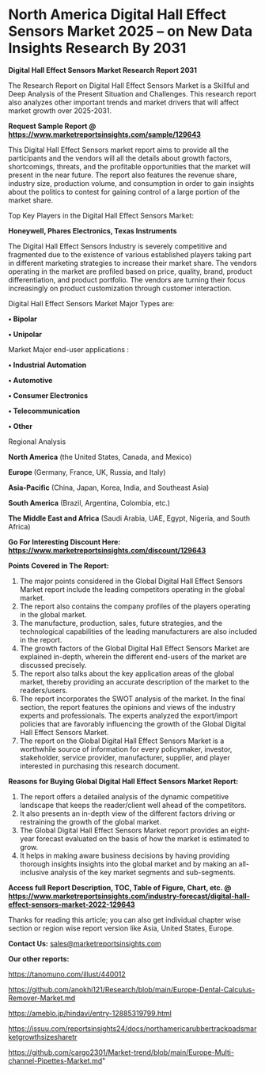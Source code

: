 # North America Digital Hall Effect Sensors Market 2025 – on New Data Insights Research By 2031

<strong>Digital Hall Effect Sensors Market Research Report 2031</strong>

The Research Report on Digital Hall Effect Sensors Market is a Skillful and Deep Analysis of the Present Situation and Challenges. This research report also analyzes other important trends and market drivers that will affect market growth over 2025-2031.

<strong>Request Sample Report @ <a href=https://www.marketreportsinsights.com/sample/129643>https://www.marketreportsinsights.com/sample/129643</a></strong>

This Digital Hall Effect Sensors market report aims to provide all the participants and the vendors will all the details about growth factors, shortcomings, threats, and the profitable opportunities that the market will present in the near future. The report also features the revenue share, industry size, production volume, and consumption in order to gain insights about the politics to contest for gaining control of a large portion of the market share.

Top Key Players in the Digital Hall Effect Sensors Market:

<strong>Honeywell, Phares Electronics, Texas Instruments</strong>

The Digital Hall Effect Sensors Industry is severely competitive and fragmented due to the existence of various established players taking part in different marketing strategies to increase their market share. The vendors operating in the market are profiled based on price, quality, brand, product differentiation, and product portfolio. The vendors are turning their focus increasingly on product customization through customer interaction.

Digital Hall Effect Sensors Market Major Types are:

<strong>• Bipolar

• Unipolar</strong>

Market Major end-user applications :

<strong>• Industrial Automation

• Automotive

• Consumer Electronics

• Telecommunication

• Other</strong>

Regional Analysis

</u><strong><b>North America</b></strong> (the United States, Canada, and Mexico)

<strong><b>Europe </b></strong>(Germany, France, UK, Russia, and Italy)

<strong><b>Asia-Pacific</b></strong> (China, Japan, Korea, India, and Southeast Asia)

<strong><b>South America</b></strong> (Brazil, Argentina, Colombia, etc.)

<strong><b>The Middle East and Africa</b></strong> (Saudi Arabia, UAE, Egypt, Nigeria, and South Africa)

<strong>Go For Interesting Discount Here: <a href=https://www.marketreportsinsights.com/discount/129643>https://www.marketreportsinsights.com/discount/129643</a></strong>

<strong>Points Covered in The Report:</strong>
<ol>
  <li>The major points considered in the Global Digital Hall Effect Sensors Market report include the leading competitors operating in the global market.</li>
  <li>The report also contains the company profiles of the players operating in the global market.</li>
  <li>The manufacture, production, sales, future strategies, and the technological capabilities of the leading manufacturers are also included in the report.</li>
  <li>The growth factors of the Global Digital Hall Effect Sensors Market are explained in-depth, wherein the different end-users of the market are discussed precisely.</li>
  <li>The report also talks about the key application areas of the global market, thereby providing an accurate description of the market to the readers/users.</li>
  <li>The report incorporates the SWOT analysis of the market. In the final section, the report features the opinions and views of the industry experts and professionals. The experts analyzed the export/import policies that are favorably influencing the growth of the Global Digital Hall Effect Sensors Market.</li>
  <li>The report on the Global Digital Hall Effect Sensors Market is a worthwhile source of information for every policymaker, investor, stakeholder, service provider, manufacturer, supplier, and player interested in purchasing this research document.</li>
</ol>
<strong>Reasons for Buying Global Digital Hall Effect Sensors Market Report:</strong>

<ol>
  <li>The report offers a detailed analysis of the dynamic competitive landscape that keeps the reader/client well ahead of the competitors.</li>
  <li>It also presents an in-depth view of the different factors driving or restraining the growth of the global market.</li>
  <li>The Global Digital Hall Effect Sensors Market report provides an eight-year forecast evaluated on the basis of how the market is estimated to grow.</li>
  <li>It helps in making aware business decisions by having providing thorough insights insights into the global market and by making an all-inclusive analysis of the key market segments and sub-segments.</li>
</ol>
<strong>Access full Report Description, TOC, Table of Figure, Chart, etc. @ <a href=https://www.marketreportsinsights.com/industry-forecast/digital-hall-effect-sensors-market-2022-129643>https://www.marketreportsinsights.com/industry-forecast/digital-hall-effect-sensors-market-2022-129643</a></strong>


Thanks for reading this article; you can also get individual chapter wise section or region wise report version like Asia, United States, Europe.

<strong>Contact Us:</strong>
sales@marketreportsinsights.com

<strong>Our other reports:</strong>

<a href=https://tanomuno.com/illust/440012>https://tanomuno.com/illust/440012</a>

<a href=https://github.com/anokhi121/Research/blob/main/Europe-Dental-Calculus-Remover-Market.md>https://github.com/anokhi121/Research/blob/main/Europe-Dental-Calculus-Remover-Market.md</a>

<a href=https://ameblo.jp/hindavi/entry-12885319799.html>https://ameblo.jp/hindavi/entry-12885319799.html</a>

<a href=https://issuu.com/reportsinsights24/docs/northamericarubbertrackpadsmarketgrowthsizesharetr>https://issuu.com/reportsinsights24/docs/northamericarubbertrackpadsmarketgrowthsizesharetr</a>

<a href=https://github.com/cargo2301/Market-trend/blob/main/Europe-Multi-channel-Pipettes-Market.md>https://github.com/cargo2301/Market-trend/blob/main/Europe-Multi-channel-Pipettes-Market.md</a>"
